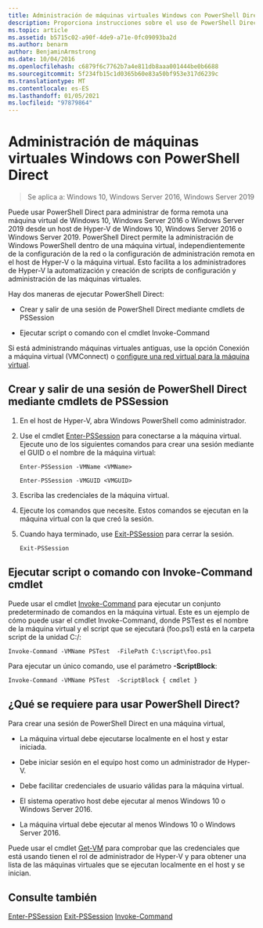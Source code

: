 ```yaml
---
title: Administración de máquinas virtuales Windows con PowerShell Direct
description: Proporciona instrucciones sobre el uso de PowerShell Direct para administrar máquinas virtuales sin depender de una red o conexión remota a ellas.
ms.topic: article
ms.assetid: b5715c02-a90f-4de9-a71e-0fc09093ba2d
ms.author: benarm
author: BenjaminArmstrong
ms.date: 10/04/2016
ms.openlocfilehash: c6879f6c7762b7a4e811db8aaa001444be0b6688
ms.sourcegitcommit: 5f234fb15c1d0365b60e83a50bf953e317d6239c
ms.translationtype: MT
ms.contentlocale: es-ES
ms.lasthandoff: 01/05/2021
ms.locfileid: "97879864"
---
```

# <a name="manage-windows-virtual-machines-with-powershell-direct"></a>Administración de máquinas virtuales Windows con PowerShell Direct

>Se aplica a: Windows 10, Windows Server 2016, Windows Server 2019

Puede usar PowerShell Direct para administrar de forma remota una máquina virtual de Windows 10, Windows Server 2016 o Windows Server 2019 desde un host de Hyper-V de Windows 10, Windows Server 2016 o Windows Server 2019. PowerShell Direct permite la administración de Windows PowerShell dentro de una máquina virtual, independientemente de la configuración de la red o la configuración de administración remota en el host de Hyper-V o la máquina virtual. Esto facilita a los administradores de Hyper-V la automatización y creación de scripts de configuración y administración de las máquinas virtuales.

Hay dos maneras de ejecutar PowerShell Direct:

- Crear y salir de una sesión de PowerShell Direct mediante cmdlets de PSSession

- Ejecutar script o comando con el cmdlet Invoke-Command

Si está administrando máquinas virtuales antiguas, use la opción Conexión a máquina virtual (VMConnect) o [configure una red virtual para la máquina virtual](/previous-versions/windows/it-pro/windows-server-2008-R2-and-2008/cc816585(v=ws.10)).

## <a name="create-and-exit-a-powershell-direct-session-using-pssession-cmdlets"></a>Crear y salir de una sesión de PowerShell Direct mediante cmdlets de PSSession

1. En el host de Hyper-V, abra Windows PowerShell como administrador.

2. Use el cmdlet [Enter-PSSession](/powershell/module/microsoft.powershell.core/enter-pssession?view=powershell-7&preserve-view=true) para conectarse a la máquina virtual. Ejecute uno de los siguientes comandos para crear una sesión mediante el GUID o el nombre de la máquina virtual:

    ```
    Enter-PSSession -VMName <VMName>
    ```

    ```
    Enter-PSSession -VMGUID <VMGUID>
    ```

3. Escriba las credenciales de la máquina virtual.
4. Ejecute los comandos que necesite. Estos comandos se ejecutan en la máquina virtual con la que creó la sesión.

5.  Cuando haya terminado, use [Exit-PSSession](/powershell/module/microsoft.powershell.core/exit-pssession?view=powershell-7&preserve-view=true) para cerrar la sesión.

    ```
    Exit-PSSession
    ```

## <a name="run-script-or-command-with-invoke-command-cmdlet"></a>Ejecutar script o comando con Invoke-Command cmdlet
Puede usar el cmdlet [Invoke-Command](/powershell/module/Microsoft.PowerShell.Core/Invoke-Command) para ejecutar un conjunto predeterminado de comandos en la máquina virtual. Este es un ejemplo de cómo puede usar el cmdlet Invoke-Command, donde PSTest es el nombre de la máquina virtual y el script que se ejecutará (foo.ps1) está en la carpeta script de la unidad C:/:

```
Invoke-Command -VMName PSTest  -FilePath C:\script\foo.ps1
```

Para ejecutar un único comando, use el parámetro **-ScriptBlock**:

```
Invoke-Command -VMName PSTest  -ScriptBlock { cmdlet }
```

## <a name="whats-required-to-use-powershell-direct"></a>¿Qué se requiere para usar PowerShell Direct?
Para crear una sesión de PowerShell Direct en una máquina virtual,

-   La máquina virtual debe ejecutarse localmente en el host y estar iniciada.

-   Debe iniciar sesión en el equipo host como un administrador de Hyper-V.

-   Debe facilitar credenciales de usuario válidas para la máquina virtual.

-   El sistema operativo host debe ejecutar al menos Windows 10 o Windows Server 2016.

-   La máquina virtual debe ejecutar al menos Windows 10 o Windows Server 2016.

Puede usar el cmdlet [Get-VM](/powershell/module/hyper-v/get-vm) para comprobar que las credenciales que está usando tienen el rol de administrador de Hyper-V y para obtener una lista de las máquinas virtuales que se ejecutan localmente en el host y se inician.

## <a name="see-also"></a>Consulte también
[Enter-PSSession](/powershell/module/Microsoft.PowerShell.Core/Enter-PSSession) 
 [Exit-PSSession](/powershell/module/Microsoft.PowerShell.Core/Exit-PSSession) 
 [Invoke-Command](/powershell/module/Microsoft.PowerShell.Core/Invoke-Command)
